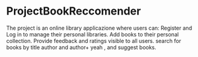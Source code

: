 # ProjectBookReccomender
The project is an online library applicazione where users can: Register and Log in to manage their personal libraries. Add books to their personal collection. Provide feedback and ratings visible to all users. search for books by title author and author+ yeah , and suggest books.
